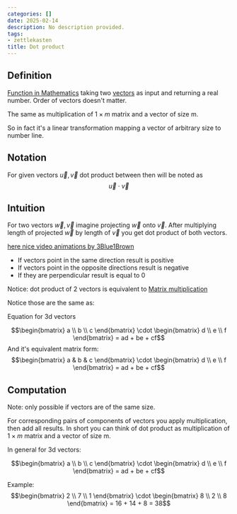 ```yaml
---
categories: []
date: 2025-02-14
description: No description provided.
tags:
- zettlekasten
title: Dot product
---
```


## Definition

[Function in Mathematics](Function%20in%20Mathematics.md) taking two [vectors](Vector.md) as input and returning a real number. Order of vectors doesn't matter.

The same as multiplication of $1 \times m$ matrix and a vector of size m.

So in fact it's a linear transformation mapping a vector of arbitrary size to number line.

## Notation

For given vectors $\vec{u}, \vec{v}$ dot product between then will be noted as $$\vec{u} \cdot \vec{v}$$

## Intuition

For two vectors $\vec{w}, \vec{v}$ imagine projecting $\vec{w}$ onto $\vec{v}$. After multiplying length of projected $\vec{w}$ by length of $\vec{v}$ you get dot product of both vectors. 

[here nice video animations by 3Blue1Brown](https://www.youtube.com/watch?v=LyGKycYT2v0&list=PLZHQObOWTQDPD3MizzM2xVFitgF8hE_ab&index=9) 

- If vectors point in the same direction result is positive
- If vectors point in the opposite directions result is negative
- If they are perpendicular result is equal to 0

Notice: dot product of 2 vectors is equivalent to [Matrix multiplication](Matrix%20multiplication.md)

Notice those are the same as:

Equation for 3d vectors

$$\begin{bmatrix} a \\ b \\ c \end{bmatrix} 
\cdot 
\begin{bmatrix} d \\ e \\ f \end{bmatrix} = 
ad + be + cf$$
And it's equivalent matrix form:
$$\begin{bmatrix} a & b & c \end{bmatrix} \cdot \begin{bmatrix} d \\ e \\ f \end{bmatrix} = ad + be + cf$$

## Computation
Note: only possible if vectors are of the same size.

For corresponding pairs of components of vectors you apply multiplication, then add all results.
In short you can think of dot product as multiplication of $1 \times m$ matrix and a vector of size m.


In general for 3d vectors:

$$\begin{bmatrix} a \\ b \\ c \end{bmatrix} 
\cdot 
\begin{bmatrix} d \\ e \\ f \end{bmatrix} = 
ad + be + cf$$

Example:
$$\begin{bmatrix} 2 \\ 7 \\ 1 \end{bmatrix} 
\cdot 
\begin{bmatrix} 8 \\ 2 \\ 8 \end{bmatrix} = 
16 + 14 + 8 = 38$$